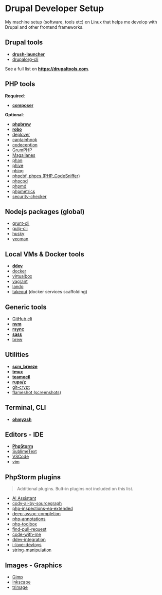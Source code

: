 # Drupal Developer Setup

My machine setup (software, tools etc) on Linux that helps me develop with Drupal and other frontend frameworks.

## Drupal tools

- [**drush-launcher**](https://github.com/drush-ops/drush-launcher)
- [drupalorg-cli](https://github.com/mglaman/drupalorg-cli)

See a full list on **https://drupaltools.com**.

## PHP tools

**Required**:

- [**composer**](https://getcomposer.org)

**Optional**:

- [**phpbrew**](https://github.com/phpbrew/phpbrew)
- [**robo**](https://robo.li)
- [deployer](https://deployer.org)
- [captainhook](https://github.com/captainhookphp/captainhook)
- [codeception](https://github.com/codeception/codeception)
- [GrumPHP](https://github.com/phpro/grumphp)
- [Magallanes](https://github.com/andres-montanez/Magallanes)
- [phan](https://github.com/phan/phan)
- [phive](https://github.com/phar-io/phive)
- [phing](https://www.phing.info)
- [phpcbf, phpcs (PHP_CodeSniffer)](https://github.com/squizlabs/PHP_CodeSniffer)
- [phpcpd](https://github.com/sebastianbergmann/phpcpd)
- [phpmd](https://phpmd.org)
- [phpmetrics](https://github.com/phpmetrics/PhpMetrics)
- [security-checker](https://github.com/enlightn/security-checker)

## Nodejs packages (global)

- [grunt-cli](https://gruntjs.com)
- [gulp-cli](https://gulpjs.com)
- [husky](https://github.com/typicode/husky)
- [yeoman](https://yeoman.io)

## Local VMs & Docker tools

- [**ddev**](https://ddev.readthedocs.io)
- [docker](https://docs.docker.com)
- [virtualbox](https://www.virtualbox.org)
- [vagrant](https://www.vagrantup.com)
- [lando](https://docs.lando.dev)
- [takeout](https://github.com/tighten/takeout) (docker services scaffolding)

## Generic tools

- [GitHub cli](https://cli.github.com/)
- [**nvm**](https://github.com/nvm-sh/nvm)
- [**rsync**](https://rsync.samba.org)
- [**sass**](https://sass-lang.com)
- [brew](https://brew.sh)

## Utilities

- [**scm_breeze**](https://github.com/scmbreeze/scm_breeze)
- [**tmux**](https://github.com/tmux/tmux)
- [**teamocil**](https://github.com/remi/teamocil)
- [**rupa/z**](https://github.com/rupa/z)
- [git-crypt](https://github.com/AGWA/git-crypt)
- [flameshot (screenshots)](https://flameshot.org)

## Terminal, CLI

- [**ohmyzsh**](https://ohmyz.sh)

## Editors - IDE

- [**PhpStorm**](https://www.jetbrains.com/phpstorm)
- [SublimeText](https://www.sublimetext.com)
- [VSCode](https://code.visualstudio.com)
- [vim](https://www.vim.org)

## PhpStorm plugins

> Additional plugins. Bult-in plugins not included on this list.

- [AI Assistant](https://plugins.jetbrains.com/plugin/22282-ai-assistant)
- [cody-ai-by-sourcegraph](https://plugins.jetbrains.com/plugin/9682-cody-ai-by-sourcegraph)
- [php-inspections-ea-extended](https://plugins.jetbrains.com/plugin/7622-php-inspections-ea-extended-)
- [deep-assoc-completion](https://plugins.jetbrains.com/plugin/9927-deep-assoc-completion)
- [php-annotations](https://plugins.jetbrains.com/plugin/7320-php-annotations)
- [php-toolbox](https://plugins.jetbrains.com/plugin/8133-php-toolbox)
- [find-pull-request](https://plugins.jetbrains.com/plugin/8262-find-pull-request)
- [code-with-me](https://plugins.jetbrains.com/plugin/14896-code-with-me)
- [ddev-integration](https://plugins.jetbrains.com/plugin/18813-ddev-integration)
- [i-love-devtoys](https://plugins.jetbrains.com/plugin/20198-i-love-devtoys)
- [string-manipulation](https://plugins.jetbrains.com/plugin/2162-string-manipulation)

## Images - Graphics

- [Gimp](https://www.gimp.org)
- [Inkscape](https://inkscape.org)
- [trimage](https://trimage.org)

